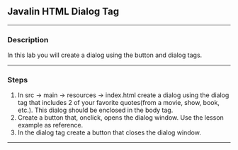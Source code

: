 ## Javalin HTML Dialog Tag
---
### Description
In this lab you will create a dialog using the button and dialog tags.

---
### Steps
1. In src -> main -> resources -> index.html create a dialog using the dialog tag that includes 2 of your favorite quotes(from a movie, show, book, etc.). This dialog should be enclosed in the body tag.
2. Create a button that, onclick, opens the dialog window. Use the lesson example as reference.
3. In the dialog tag create a button that closes the dialog window.
---

